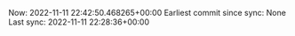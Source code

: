 Now: 2022-11-11 22:42:50.468265+00:00 Earliest commit since sync: None Last sync: 2022-11-11 22:28:36+00:00
